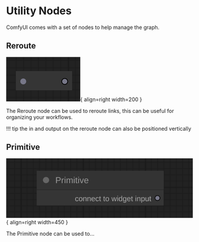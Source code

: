 # Utility Nodes

ComfyUI comes with a set of nodes to help manage the graph.

## Reroute

![Reroute node](media/Reroute.svg){ align=right width=200 }

The Reroute node can be used to reroute links, this can be useful for organizing your workflows.

!!! tip
    the in and output on the reroute node can also be positioned vertically

## Primitive

![Primitive node](media/Primitive.svg){ align=right width=450 }

The Primitive node can be used to...